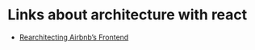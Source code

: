 # Links about architecture with react

 - [Rearchitecting Airbnb’s Frontend](https://medium.com/airbnb-engineering/rearchitecting-airbnbs-frontend-5e213efc24d2)